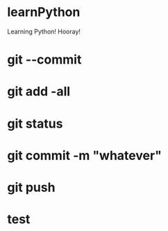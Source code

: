 # learnPython
Learning Python! Hooray!

# git --commit
# git add -all
# git status
# git commit -m "whatever"
# git push
# test
